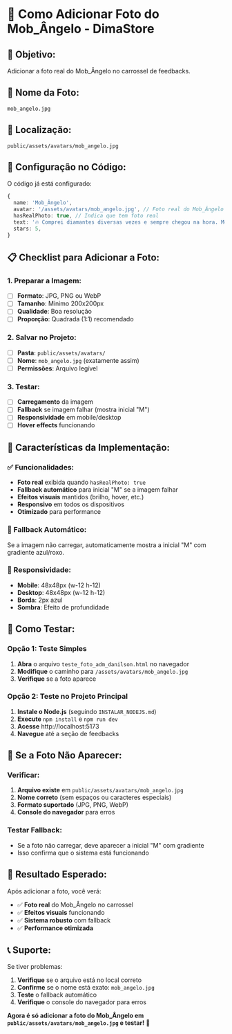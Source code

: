 # 📸 Como Adicionar Foto do Mob_Ângelo - DimaStore

## 🎯 **Objetivo:**
Adicionar a foto real do Mob_Ângelo no carrossel de feedbacks.

## 📁 **Nome da Foto:**
```
mob_angelo.jpg
```

## 📂 **Localização:**
```
public/assets/avatars/mob_angelo.jpg
```

## 🔧 **Configuração no Código:**
O código já está configurado:

```typescript
{
  name: 'Mob_Ângelo',
  avatar: '/assets/avatars/mob_angelo.jpg', // Foto real do Mob_Ângelo
  hasRealPhoto: true, // Indica que tem foto real
  text: '🔥 Comprei diamantes diversas vezes e sempre chegou na hora. Melhor loja de Free Fire! ⭐',
  stars: 5,
}
```

## 📋 **Checklist para Adicionar a Foto:**

### **1. Preparar a Imagem:**
- [ ] **Formato**: JPG, PNG ou WebP
- [ ] **Tamanho**: Mínimo 200x200px
- [ ] **Qualidade**: Boa resolução
- [ ] **Proporção**: Quadrada (1:1) recomendado

### **2. Salvar no Projeto:**
- [ ] **Pasta**: `public/assets/avatars/`
- [ ] **Nome**: `mob_angelo.jpg` (exatamente assim)
- [ ] **Permissões**: Arquivo legível

### **3. Testar:**
- [ ] **Carregamento** da imagem
- [ ] **Fallback** se imagem falhar (mostra inicial "M")
- [ ] **Responsividade** em mobile/desktop
- [ ] **Hover effects** funcionando

## 🎨 **Características da Implementação:**

### **✅ Funcionalidades:**
- **Foto real** exibida quando `hasRealPhoto: true`
- **Fallback automático** para inicial "M" se a imagem falhar
- **Efeitos visuais** mantidos (brilho, hover, etc.)
- **Responsivo** em todos os dispositivos
- **Otimizado** para performance

### **🔄 Fallback Automático:**
Se a imagem não carregar, automaticamente mostra a inicial "M" com gradiente azul/roxo.

### **📱 Responsividade:**
- **Mobile**: 48x48px (w-12 h-12)
- **Desktop**: 48x48px (w-12 h-12)
- **Borda**: 2px azul
- **Sombra**: Efeito de profundidade

## 🧪 **Como Testar:**

### **Opção 1: Teste Simples**
1. **Abra** o arquivo `teste_foto_adm_danilson.html` no navegador
2. **Modifique** o caminho para `/assets/avatars/mob_angelo.jpg`
3. **Verifique** se a foto aparece

### **Opção 2: Teste no Projeto Principal**
1. **Instale o Node.js** (seguindo `INSTALAR_NODEJS.md`)
2. **Execute** `npm install` e `npm run dev`
3. **Acesse** http://localhost:5173
4. **Navegue** até a seção de feedbacks

## 🚨 **Se a Foto Não Aparecer:**

### **Verificar:**
1. **Arquivo existe** em `public/assets/avatars/mob_angelo.jpg`
2. **Nome correto** (sem espaços ou caracteres especiais)
3. **Formato suportado** (JPG, PNG, WebP)
4. **Console do navegador** para erros

### **Testar Fallback:**
- Se a foto não carregar, deve aparecer a inicial "M" com gradiente
- Isso confirma que o sistema está funcionando

## 🎉 **Resultado Esperado:**

Após adicionar a foto, você verá:
- ✅ **Foto real** do Mob_Ângelo no carrossel
- ✅ **Efeitos visuais** funcionando
- ✅ **Sistema robusto** com fallback
- ✅ **Performance otimizada**

## 📞 **Suporte:**

Se tiver problemas:
1. **Verifique** se o arquivo está no local correto
2. **Confirme** se o nome está exato: `mob_angelo.jpg`
3. **Teste** o fallback automático
4. **Verifique** o console do navegador para erros

**Agora é só adicionar a foto do Mob_Ângelo em `public/assets/avatars/mob_angelo.jpg` e testar!** 🚀
